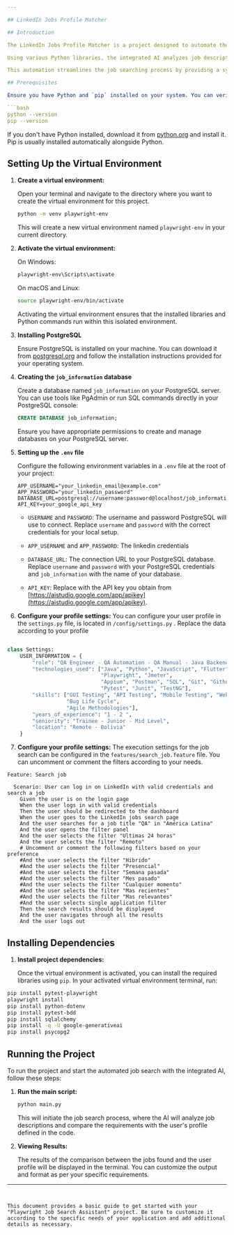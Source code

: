```yaml
---

## LinkedIn Jobs Profile Matcher

## Introduction

The LinkedIn Jobs Profile Matcher is a project designed to automate the search and matching of user profiles with job listings on LinkedIn. This program navigates through the user's search results, accesses each job listing, and performs a comparative analysis between the job requirements and the user's profile.

Using various Python libraries, the integrated AI analyzes job descriptions, extracts relevant criteria such as required skills, experience levels, and location preferences. It then compares these criteria with the user's defined profile to assess the degree of alignment.

This automation streamlines the job searching process by providing a systematic evaluation of job listings based on user-defined preferences, helping users identify relevant opportunities more efficiently.

## Prerequisites

Ensure you have Python and `pip` installed on your system. You can verify the installation of Python and `pip` by running the following commands in your terminal:

```bash
python --version
pip --version
```

If you don't have Python installed, download it from [python.org](https://www.python.org/downloads/) and install it. Pip is usually installed automatically alongside Python.

## Setting Up the Virtual Environment

1. **Create a virtual environment:**

   Open your terminal and navigate to the directory where you want to create the virtual environment for this project.

   ```bash
   python -m venv playwright-env
   ```

   This will create a new virtual environment named `playwright-env` in your current directory.

2. **Activate the virtual environment:**

   On Windows:

   ```bash
   playwright-env\Scripts\activate
   ```

   On macOS and Linux:

   ```bash
   source playwright-env/bin/activate
   ```

   Activating the virtual environment ensures that the installed libraries and Python commands run within this isolated environment.
2. **Installing PostgreSQL**

   Ensure PostgreSQL is installed on your machine. You can download it from [postgresql.org](https://www.postgresql.org/download/) and follow the installation instructions provided for your operating system.

3. **Creating the `job_information` database**

   Create a database named `job_information` on your PostgreSQL server. You can use tools like PgAdmin or run SQL commands directly in your PostgreSQL console:

   ```sql
   CREATE DATABASE job_information;
   ```

   Ensure you have appropriate permissions to create and manage databases on your PostgreSQL server.

1. **Setting up the `.env` file**

   Configure the following environment variables in a `.env` file at the root of your project:

   ```dotenv
   APP_USERNAME="your_linkedin_email@example.com"
   APP_PASSWORD="your_linkedin_password"
   DATABASE_URL=postgresql://username:password@localhost/job_information
   API_KEY=your_google_api_key
   ```

   - `USERNAME` and `PASSWORD`: The username and password PostgreSQL will use to connect. Replace `username` and `password` with the correct credentials for your local setup.

   - `APP_USERNAME` and `APP_PASSWORD`: The linkedin credentials
   - `DATABASE_URL`: The connection URL to your PostgreSQL database. Replace `username` and `password` with your PostgreSQL credentials and `job_information` with the name of your database.
   - `API_KEY`: Replace with the API key you obtain from [https://aistudio.google.com/app/apikey](https://aistudio.google.com/app/apikey).

6. **Configure your profile settings:**
   You can configure your user profile in the `settings.py` file, is located in `/config/settings.py` . Replace the data according to your profile
```python

class Settings:
    USER_INFORMATION = {
        "role": "QA Engineer - QA Automation - QA Manual - Java Backend Developer - Python Backend Developer",
        "technologies_used": ["Java", "Python", "JavaScript", "Flutter", "Assembly", "Selenium", "Cypress",
                              "Playwright", "Jmeter",
                              "Appium", "Postman", "SQL", "Git", "Github", "Jira", "Cucumber", "Gherkin", "Jenkins",
                              "Pytest", "Junit", "TestNG"],
        "skills": ["GUI Testing", "API Testing", "Mobile Testing", "Web Testing", "Testing methodologies",
                   "Bug Life Cycle",
                   "Agile Methodologies"],
        "years_of_experience": "1 - 2 ",
        "seniority": "Trainee - Junior - Mid Level",
        "location": "Remote - Bolivia"
    }
```

7. **Configure your profile settings:**
The execution settings for the job search can be configured in the `features/search_job.feature`  file. 
You can uncomment or comment the filters according to your needs.
```gherkin
Feature: Search job

  Scenario: User can log in on LinkedIn with valid credentials and search a job
    Given the user is on the login page
    When the user logs in with valid credentials
    Then the user should be redirected to the dashboard
    When the user goes to the LinkedIn jobs search page
    And the user searches for a job title "QA" in "América Latina"
    And the user opens the filter panel
    And the user selects the filter "Ultimas 24 horas"
    And the user selects the filter "Remoto"
    # Uncomment or comment the following filters based on your preference
    #And the user selects the filter "Hibrido"
    #And the user selects the filter "Presencial"
    #And the user selects the filter "Semana pasada"
    #And the user selects the filter "Mes pasado"
    #And the user selects the filter "Cualquier momento"
    #And the user selects the filter "Mas recientes"
    #And the user selects the filter "Mas relevantes"
    #And the user selects single application filter
    Then the search results should be displayed
    And the user navigates through all the results
    And the user logs out
```


## Installing Dependencies

1. **Install project dependencies:**

   Once the virtual environment is activated, you can install the required libraries using `pip`. In your activated virtual environment terminal, run:
   
 ```bash
pip install pytest-playwright
playwright install
pip install python-dotenv
pip install pytest-bdd
pip install sqlalchemy
pip install -q -U google-generativeai
pip install psycopg2

   ```

## Running the Project

To run the project and start the automated job search with the integrated AI, follow these steps:

1. **Run the main script:**

   ```bash
   python main.py
   ```

   This will initiate the job search process, where the AI will analyze job descriptions and compare the requirements with the user's profile defined in the code.

2. **Viewing Results:**

   The results of the comparison between the jobs found and the user profile will be displayed in the terminal. You can customize the output and format as per your specific requirements.

---
```


This document provides a basic guide to get started with your "Playwright Job Search Assistant" project. Be sure to customize it according to the specific needs of your application and add additional details as necessary.
